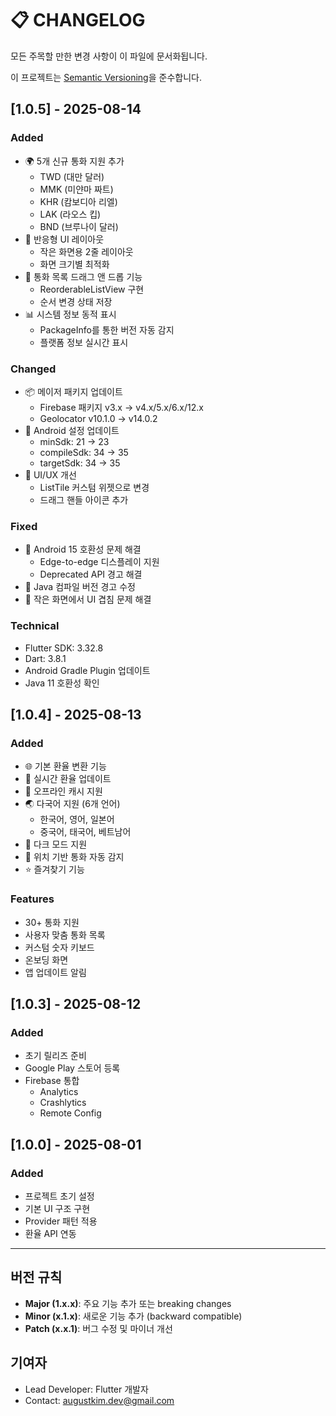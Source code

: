 # 📋 CHANGELOG

모든 주목할 만한 변경 사항이 이 파일에 문서화됩니다.

이 프로젝트는 [Semantic Versioning](https://semver.org/spec/v2.0.0.html)을 준수합니다.

## [1.0.5] - 2025-08-14

### Added
- 🌍 5개 신규 통화 지원 추가
  - TWD (대만 달러)
  - MMK (미얀마 짜트)
  - KHR (캄보디아 리엘)
  - LAK (라오스 킵)
  - BND (브루나이 달러)
- 📱 반응형 UI 레이아웃
  - 작은 화면용 2줄 레이아웃
  - 화면 크기별 최적화
- 🔄 통화 목록 드래그 앤 드롭 기능
  - ReorderableListView 구현
  - 순서 변경 상태 저장
- 📊 시스템 정보 동적 표시
  - PackageInfo를 통한 버전 자동 감지
  - 플랫폼 정보 실시간 표시

### Changed
- 📦 메이저 패키지 업데이트
  - Firebase 패키지 v3.x → v4.x/5.x/6.x/12.x
  - Geolocator v10.1.0 → v14.0.2
- 🤖 Android 설정 업데이트
  - minSdk: 21 → 23
  - compileSdk: 34 → 35
  - targetSdk: 34 → 35
- 🎨 UI/UX 개선
  - ListTile 커스텀 위젯으로 변경
  - 드래그 핸들 아이콘 추가

### Fixed
- 🐛 Android 15 호환성 문제 해결
  - Edge-to-edge 디스플레이 지원
  - Deprecated API 경고 해결
- 🔧 Java 컴파일 버전 경고 수정
- 📱 작은 화면에서 UI 겹침 문제 해결

### Technical
- Flutter SDK: 3.32.8
- Dart: 3.8.1
- Android Gradle Plugin 업데이트
- Java 11 호환성 확인

## [1.0.4] - 2025-08-13

### Added
- 🌐 기본 환율 변환 기능
- 🔄 실시간 환율 업데이트
- 💾 오프라인 캐시 지원
- 🌏 다국어 지원 (6개 언어)
  - 한국어, 영어, 일본어
  - 중국어, 태국어, 베트남어
- 🌙 다크 모드 지원
- 📍 위치 기반 통화 자동 감지
- ⭐ 즐겨찾기 기능

### Features
- 30+ 통화 지원
- 사용자 맞춤 통화 목록
- 커스텀 숫자 키보드
- 온보딩 화면
- 앱 업데이트 알림

## [1.0.3] - 2025-08-12

### Added
- 초기 릴리즈 준비
- Google Play 스토어 등록
- Firebase 통합
  - Analytics
  - Crashlytics
  - Remote Config

## [1.0.0] - 2025-08-01

### Added
- 프로젝트 초기 설정
- 기본 UI 구조 구현
- Provider 패턴 적용
- 환율 API 연동

---

## 버전 규칙

- **Major (1.x.x)**: 주요 기능 추가 또는 breaking changes
- **Minor (x.1.x)**: 새로운 기능 추가 (backward compatible)
- **Patch (x.x.1)**: 버그 수정 및 마이너 개선

## 기여자

- Lead Developer: Flutter 개발자
- Contact: augustkim.dev@gmail.com